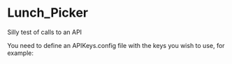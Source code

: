 # Lunch_Picker
Silly test of calls to an API

You need to define an APIKeys.config file with the keys you wish to use, for example:

<?xml version="1.0" encoding="utf-8" ?>
  <appSettings>
    <add key="ZomatoKey" value ="1234"/>
    <add key="YelpKey" value ="5678"/>
  </appSettings>
